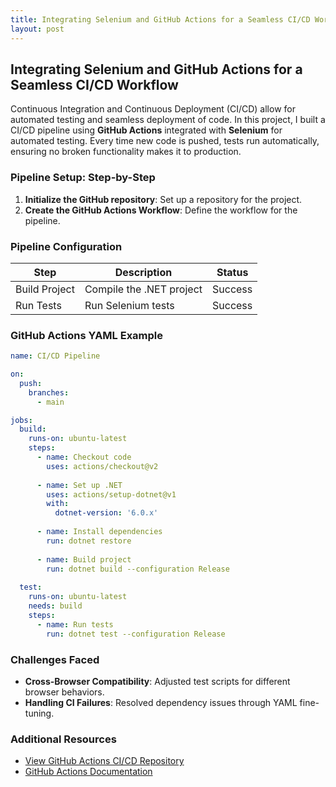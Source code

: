 ```yaml
---
title: Integrating Selenium and GitHub Actions for a Seamless CI/CD Workflow
layout: post
--- 
```

## Integrating Selenium and GitHub Actions for a Seamless CI/CD Workflow

Continuous Integration and Continuous Deployment (CI/CD) allow for automated testing and seamless deployment of code. In this project, I built a CI/CD pipeline using **GitHub Actions** integrated with **Selenium** for automated testing. Every time new code is pushed, tests run automatically, ensuring no broken functionality makes it to production. 

### Pipeline Setup: Step-by-Step
1. **Initialize the GitHub repository**: Set up a repository for the project.
2. **Create the GitHub Actions Workflow**: Define the workflow for the pipeline.

### Pipeline Configuration
| Step          | Description                | Status   |
|---------------|----------------------------|----------|
| Build Project | Compile the .NET project   | Success  |
| Run Tests     | Run Selenium tests         | Success  |

### GitHub Actions YAML Example
```yaml
name: CI/CD Pipeline

on:
  push:
    branches:
      - main

jobs:
  build:
    runs-on: ubuntu-latest
    steps:
      - name: Checkout code
        uses: actions/checkout@v2
        
      - name: Set up .NET
        uses: actions/setup-dotnet@v1
        with:
          dotnet-version: '6.0.x'
      
      - name: Install dependencies
        run: dotnet restore
      
      - name: Build project
        run: dotnet build --configuration Release
      
  test:
    runs-on: ubuntu-latest
    needs: build
    steps:
      - name: Run tests
        run: dotnet test --configuration Release
```

### Challenges Faced
- **Cross-Browser Compatibility**: Adjusted test scripts for different browser behaviors.
- **Handling CI Failures**: Resolved dependency issues through YAML fine-tuning.

### Additional Resources
- [View GitHub Actions CI/CD Repository](https://github.com/your-repo/cicd-pipeline)
- [GitHub Actions Documentation](https://docs.github.com/en/actions)
